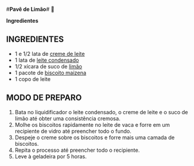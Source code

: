 #**Pavê de Limão**# :lemon:

 **Ingredientes**

## INGREDIENTES

- 1 e 1/2 lata de [creme de leite](https://blog.tudogostoso.com.br/dicas-de-cozinha/creme-de-leite-fresco-caseiro-de-caixinha-e-mais/)
- 1 lata de [leite condensado](https://blog.tudogostoso.com.br/cardapios/receitas-faceis/como-fazer-leite-condensado-caseiro/)
- 1/2 xícara de suco de [limão](https://blog.tudogostoso.com.br/dicas-de-cozinha/truques-simples-para-o-limao-render-mais/)
- 1 pacote de [biscoito maizena](https://blog.tudogostoso.com.br/cardapios/biscoito-de-maisena-caseiro-como-fazer/)
- 1 copo de leite

## MODO DE PREPARO

1. Bata no liquidificador o leite condensado, o creme de leite e o suco de limão até obter uma consistência cremosa.
2. Molhe os biscoitos rapidamente no leite de vaca e forre em um recipiente de vidro até preencher todo o fundo.
3. Despeje o creme sobre os biscoitos e forre mais uma camada de biscoitos.
4. Repita o processo até preencher todo o recipiente.
5. Leve à geladeira por 5 horas.